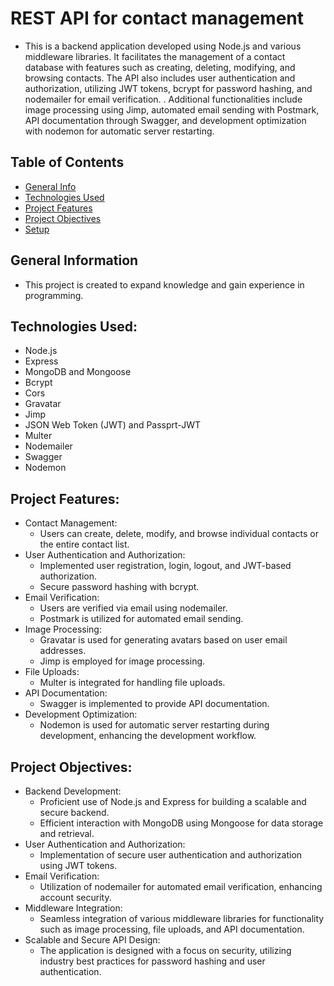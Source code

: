# REST API for contact management

-  This is a backend application developed using Node.js and various middleware libraries. It facilitates the management of a contact database with features such as creating, deleting, modifying, and browsing contacts. The API also includes user authentication and authorization, utilizing JWT tokens, bcrypt for password hashing, and nodemailer for email verification. . Additional functionalities include image processing using Jimp, automated email sending with Postmark, API documentation through Swagger, and development optimization with nodemon for automatic server restarting.

## Table of Contents

- [General Info](#general-information)
- [Technologies Used](#technologies-used)
- [Project Features](#project-features)
- [Project Objectives](#project-objectives)
- [Setup](#setup)

## General Information

- This project is created to expand knowledge and gain
  experience in programming.

## Technologies Used:

- Node.js
- Express
- MongoDB and Mongoose
- Bcrypt
- Cors
- Gravatar
- Jimp
- JSON Web Token (JWT) and Passprt-JWT
- Multer
- Nodemailer
- Swagger
- Nodemon

## Project Features:

- Contact Management:
  - Users can create, delete, modify, and browse individual contacts or the entire contact list.
- User Authentication and Authorization:
  - Implemented user registration, login, logout, and JWT-based authorization.
  - Secure password hashing with bcrypt.
- Email Verification:
  - Users are verified via email using nodemailer.
  - Postmark is utilized for automated email sending.
- Image Processing:
  - Gravatar is used for generating avatars based on user email addresses.
  - Jimp is employed for image processing.
- File Uploads:
  - Multer is integrated for handling file uploads.
- API Documentation:
  - Swagger is implemented to provide API documentation.
- Development Optimization:
  - Nodemon is used for automatic server restarting during development, enhancing the development workflow.

## Project Objectives:

- Backend Development:
  - Proficient use of Node.js and Express for building a scalable and secure backend.
  - Efficient interaction with MongoDB using Mongoose for data storage and retrieval.
- User Authentication and Authorization:
  - Implementation of secure user authentication and authorization using JWT tokens.
- Email Verification:
  - Utilization of nodemailer for automated email verification, enhancing account security.
- Middleware Integration:
  - Seamless integration of various middleware libraries for functionality such as image processing, file uploads, and API documentation.
- Scalable and Secure API Design:
  - The application is designed with a focus on security, utilizing industry best practices for password hashing and user authentication.
